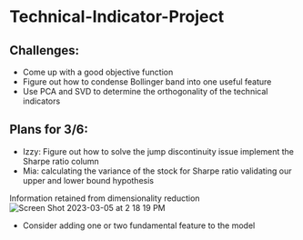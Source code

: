 # Technical-Indicator-Project

## Challenges:

- Come up with a good objective function
- Figure out how to condense Bollinger band into one useful feature
- Use PCA and SVD to determine the orthogonality of the technical indicators 

## Plans for 3/6:
- Izzy: Figure out how to solve the jump discontinuity issue
        implement the Sharpe ratio column 
- Mia: calculating the variance of the stock for Sharpe ratio
       validating our upper and lower bound hypothesis

Information retained from dimensionality reduction
![Screen Shot 2023-03-05 at 2 18 19 PM](https://user-images.githubusercontent.com/92131151/222983702-200b7437-19f6-4300-afeb-c9e5460b4c73.png)


- Consider adding one or two fundamental feature to the model
